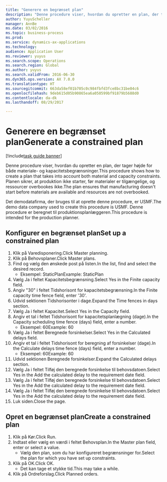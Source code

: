 ```yaml
--- 
title: "Generere en begrænset plan"
description: "Denne procedure viser, hvordan du opretter en plan, der tager højde for både materiale- og kapacitetsbegrænsninger."
author: YuyuScheller
manager: AnnBe
ms.date: 03/02/2016
ms.topic: business-process
ms.prod: 
ms.service: dynamics-ax-applications
ms.technology: 
audience: Application User
ms.reviewer: yuyus
ms.search.scope: Operations
ms.search.region: Global
ms.author: yuyus
ms.search.validFrom: 2016-06-30
ms.dyn365.ops.version: AX 7.0.0
ms.translationtype: HT
ms.sourcegitcommit: 663da58ef01b705c0c984fbfd3fce8bc31be04c6
ms.openlocfilehash: 9deb615d05b90865ea6a050599bf91879b5688d0
ms.contentlocale: da-dk
ms.lasthandoff: 08/29/2017

---
```

# <a name="generate-a-constrained-plan"></a><span data-ttu-id="601b7-103">Generere en begrænset plan</span><span class="sxs-lookup"><span data-stu-id="601b7-103">Generate a constrained plan</span></span>

[!include[task guide banner](../../includes/task-guide-banner.md)]

<span data-ttu-id="601b7-104">Denne procedure viser, hvordan du opretter en plan, der tager højde for både materiale- og kapacitetsbegrænsninger.</span><span class="sxs-lookup"><span data-stu-id="601b7-104">This procedure shows how to create a plan that takes into account both material and capacity constraints.</span></span> <span data-ttu-id="601b7-105">Planen sikrer, at produktion ikke starter, før materialer er tilgængelige, og ressourcer overbookes ikke.</span><span class="sxs-lookup"><span data-stu-id="601b7-105">The plan ensures that manufacturing doesn't start before materials are available and resources are not overbooked.</span></span> 

<span data-ttu-id="601b7-106">Det demodatafirma, der bruges til at oprette denne procedure, er USMF.</span><span class="sxs-lookup"><span data-stu-id="601b7-106">The demo data company used to create this procedure is USMF.</span></span> <span data-ttu-id="601b7-107">Denne procedure er beregnet til produktionsplanlæggeren.</span><span class="sxs-lookup"><span data-stu-id="601b7-107">This procedure is intended for the production planner.</span></span>


## <a name="set-up-a-constrained-plan"></a><span data-ttu-id="601b7-108">Konfigurer en begrænset plan</span><span class="sxs-lookup"><span data-stu-id="601b7-108">Set up a constrained plan</span></span>
1. <span data-ttu-id="601b7-109">Klik på Varedisponering.</span><span class="sxs-lookup"><span data-stu-id="601b7-109">Click Master planning.</span></span>
2. <span data-ttu-id="601b7-110">Klik på Behovsplaner.</span><span class="sxs-lookup"><span data-stu-id="601b7-110">Click Master plans.</span></span>
3. <span data-ttu-id="601b7-111">Find og vælg den ønskede post på listen.</span><span class="sxs-lookup"><span data-stu-id="601b7-111">In the list, find and select the desired record.</span></span>
    * <span data-ttu-id="601b7-112">Eksempel: StaticPlan</span><span class="sxs-lookup"><span data-stu-id="601b7-112">Example: StaticPlan</span></span>  
4. <span data-ttu-id="601b7-113">Vælg Ja i feltet Kapacitetsbegrænsning.</span><span class="sxs-lookup"><span data-stu-id="601b7-113">Select Yes in the Finite capacity field.</span></span>
5. <span data-ttu-id="601b7-114">Angiv "30" i feltet Tidshorisont for kapacitetsbegrænsning.</span><span class="sxs-lookup"><span data-stu-id="601b7-114">In the Finite capacity time fence field, enter '30'.</span></span>
6. <span data-ttu-id="601b7-115">Udvid sektionen Tidshorisonter i dage.</span><span class="sxs-lookup"><span data-stu-id="601b7-115">Expand the Time fences in days section.</span></span>
7. <span data-ttu-id="601b7-116">Vælg Ja i feltet Kapacitet.</span><span class="sxs-lookup"><span data-stu-id="601b7-116">Select Yes in the Capacity field.</span></span>
8. <span data-ttu-id="601b7-117">Angiv et tal i feltet Tidshorisont for kapacitetsplanlægning (dage).</span><span class="sxs-lookup"><span data-stu-id="601b7-117">In the Capacity scheduling time fence (days) field, enter a number.</span></span>
    * <span data-ttu-id="601b7-118">Eksempel: 60</span><span class="sxs-lookup"><span data-stu-id="601b7-118">Example: 60</span></span>  
9. <span data-ttu-id="601b7-119">Vælg Ja i feltet Beregnede forsinkelser.</span><span class="sxs-lookup"><span data-stu-id="601b7-119">Select Yes in the Calculated delays field.</span></span>
10. <span data-ttu-id="601b7-120">Angiv et tal i feltet Tidshorisont for beregning af forsinkelser (dage).</span><span class="sxs-lookup"><span data-stu-id="601b7-120">In the Calculate delays time fence (days) field, enter a number.</span></span>
    * <span data-ttu-id="601b7-121">Eksempel: 60</span><span class="sxs-lookup"><span data-stu-id="601b7-121">Example: 60</span></span>  
11. <span data-ttu-id="601b7-122">Udvid sektionen Beregnede forsinkelser.</span><span class="sxs-lookup"><span data-stu-id="601b7-122">Expand the Calculated delays section.</span></span>
12. <span data-ttu-id="601b7-123">Vælg Ja i feltet Tilføj den beregnede forsinkelse til behovsdatoen.</span><span class="sxs-lookup"><span data-stu-id="601b7-123">Select Yes in the Add the calculated delay to the requirement date field.</span></span>
13. <span data-ttu-id="601b7-124">Vælg Ja i feltet Tilføj den beregnede forsinkelse til behovsdatoen.</span><span class="sxs-lookup"><span data-stu-id="601b7-124">Select Yes in the Add the calculated delay to the requirement date field.</span></span>
14. <span data-ttu-id="601b7-125">Vælg Ja i feltet Tilføj den beregnede forsinkelse til behovsdatoen.</span><span class="sxs-lookup"><span data-stu-id="601b7-125">Select Yes in the Add the calculated delay to the requirement date field.</span></span>
15. <span data-ttu-id="601b7-126">Luk siden.</span><span class="sxs-lookup"><span data-stu-id="601b7-126">Close the page.</span></span>

## <a name="create-a-constrained-plan"></a><span data-ttu-id="601b7-127">Opret en begrænset plan</span><span class="sxs-lookup"><span data-stu-id="601b7-127">Create a constrained plan</span></span>
1. <span data-ttu-id="601b7-128">Klik på Kør.</span><span class="sxs-lookup"><span data-stu-id="601b7-128">Click Run.</span></span>
2. <span data-ttu-id="601b7-129">Indtast eller vælg en værdi i feltet Behovsplan.</span><span class="sxs-lookup"><span data-stu-id="601b7-129">In the Master plan field, enter or select a value.</span></span>
    * <span data-ttu-id="601b7-130">Vælg den plan, som du har konfigureret begrænsninger for.</span><span class="sxs-lookup"><span data-stu-id="601b7-130">Select the plan for which you have set up constraints.</span></span>  
3. <span data-ttu-id="601b7-131">Klik på OK.</span><span class="sxs-lookup"><span data-stu-id="601b7-131">Click OK.</span></span>
    * <span data-ttu-id="601b7-132">Det kan tage et stykke tid.</span><span class="sxs-lookup"><span data-stu-id="601b7-132">This may take a while.</span></span>  
4. <span data-ttu-id="601b7-133">Klik på Ordreforslag.</span><span class="sxs-lookup"><span data-stu-id="601b7-133">Click Planned orders.</span></span>


